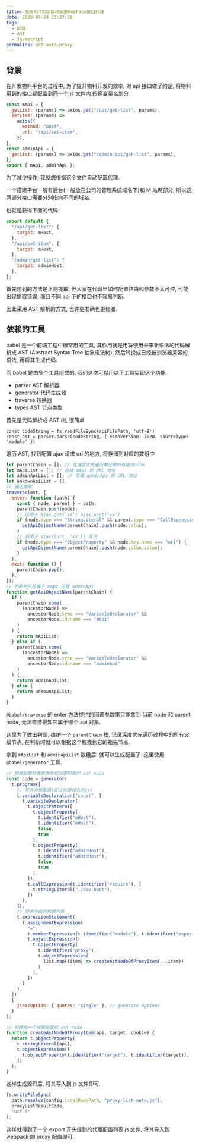 ```yaml
---
title: 使用AST实现自动配置WebPack接口代理
date: 2020-07-24 23:27:28
tags:
  - 前端
  - AST
  - Javascript
permalink: ast-auto-proxy
---
```


## 背景

在开发物料平台的过程中, 为了提升物料开发的效率, 对 api 接口做了约定, 将物料用到的接口都配置到同一个 js 文件内.按照变量名划分.

```js
const mApi = {
  getList: (params) => axios.get("/api/get-list", params),
  setItem: (params) =>
    axios({
      method: "post",
      url: "/api/set-item",
    }),
};
const adminApi = {
  getList: (params) => axios.get("/admin-api/get-list", params),
};
export { mApi, adminApi };
```

为了减少操作, 我就想根据这个文件自动配置代理.

一个搭建平台一般有后台(一般放在公司的管理系统域名下)和 M 站两部分, 所以这两部分接口需要分别指向不同的域名.

也就是获得下面的代码:

```js
export default {
  "/api/get-list": {
    target: mHost,
  },
  "/api/set-item": {
    target: mHost,
  },
  "/admin/get-list": {
    target: adminHost,
  },
};
```

首先想到的方法是正则提取, 但大家在代码里如何配置路由和参数不太可控, 可能出现提取错误, 而且不同 api 下的接口也不容易判断.

因此采用 AST 解析的方式, 也许更准确也更优雅.

## 依赖的工具

babel 是一个前端工程中很常用的工具, 其作用就是用将使用未来新语法的代码解析成 AST (Abstract Syntax Tree 抽象语法树), 然后转换成已经被浏览器兼容的语法, 再将其生成代码.

而 babel 是由多个工具组成的, 我们这次可以用以下工具实现这个功能.

- parser AST 解析器
- generator 代码生成器
- traverse 转换器
- types AST 节点类型

首先是代码解析成 AST 树, 很简单

```
const codeString = fs.readFileSync(apiFilePath, 'utf-8')
const ast = parser.parse(codeString, { ecmaVersion: 2020, sourceType: 'module' })
```

遍历 AST, 找到配置 ajax 请求 url 的地方, 将存储到对应的数组中

```js
let parentChain = []; // 在深度优先遍历中记录所有祖先node
let mApiList = []; // 存储 mApi 的 URL 地址
let adminApiList = []; // 存储 adminApi 的 URL 地址
let unkownApiList = [];
// 遍历提取
traverse(ast, {
  enter: function (path) {
    const { node, parent } = path;
    parentChain.push(node);
    // 适用于 ajax.get('xx') ajax.post('xx')
    if (node.type === "StringLiteral" && parent.type === "CallExpression") {
      getApiObjectName(parentChain).push(node.value);
    }
    // 适用于 ajax({url: 'xx'}) 写法
    if (node.type === "ObjectProperty" && node.key.name === "url") {
      getApiObjectName(parentChain).push(node.value.value);
    }
  },
  exit: function () {
    parentChain.pop();
  },
});
// 判断祖先是属于 mApi 还是 adminApi
function getApiObjectName(parentChain) {
  if (
    parentChain.some(
      (ancestorNode) =>
        ancestorNode.type === "VariableDeclarator" &&
        ancestorNode.id.name === "mApi"
    )
  ) {
    return mApiList;
  } else if (
    parentChain.some(
      (ancestorNode) =>
        ancestorNode.type === "VariableDeclarator" &&
        ancestorNode.id.name === "adminApi"
    )
  ) {
    return adminApiList;
  } else {
    return unkownApiList;
  }
}
```

`@babel/traverse` 的 enter 方法提供的回调参数里只能拿到 当前 node 和 parent node, 无法直接得知它属于哪个 api 对象.

这里为了做出判断, 维护一个 `parentChain` 栈, 记录深度优先遍历过程中的所有父级节点, 在判断时就可以根据这个栈找到它的祖先节点.

拿到 `mApiList` 和 `adminApiList` 数组后, 就可以生成配置了. 这里使用 `@babel/generator` 工具.

```js
// 根据配置列表依次生成代理列表的 ast node
const code = generator(
  t.program([
    // 导入全局配置(定义代理域名的js)
    t.variableDeclaration("const", [
      t.variableDeclarator(
        t.objectPattern([
          t.objectProperty(
            t.identifier("mHost"),
            t.identifier("mHost"),
            false,
            true
          ),
          t.objectProperty(
            t.identifier("adminHost"),
            t.identifier("adminHost"),
            false,
            true
          ),
        ]),
        t.callExpression(t.identifier("require"), [
          t.stringLiteral("./dev-host"),
        ])
      ),
    ]),
    // 导出生成的代理列表
    t.expressionStatement(
      t.assignmentExpression(
        "=",
        t.memberExpression(t.identifier("module"), t.identifier("exports")),
        t.objectExpression([
          t.objectProperty(
            t.identifier("proxy"),
            t.objectExpression(
              list.map((item) => createAstNodeOfProxyItem(...item))
            )
          ),
        ])
      )
    ),
  ]),
  {
    jsescOption: { quotes: "single" }, // generate options
  }
);

// 创建每一个代理配置的 ast node
function createAstNodeOfProxyItem(api, target, cookie) {
  return t.objectProperty(
    t.stringLiteral(api),
    t.objectExpression([
      t.objectProperty(t.identifier("target"), t.identifier(target)),
    ])
  );
}
```

这样生成源码后, 将其写入到 js 文件即可.

```js
fs.writeFileSync(
  path.resolve(config.localRepoPath, "proxy-list-auto.js"),
  proxyListResultCode,
  "utf-8"
);
```

这样就得到了一个 export 开头提到的代理配置列表 js 文件, 将其导入到 webpack 的 proxy 配置即可.
